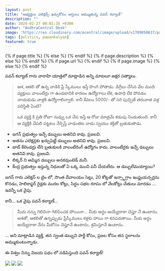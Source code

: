 ```yaml
---
layout: post
title: "అభ్యర్ధుల ఎలెక్షన్స్ ఖర్చుకోసం ఆస్తులు అమ్ముతున్న పవన్ కల్యాణ్"
description: ""
date: 2024-02-27 00:01:35 +0300
author: "AndhraCentral Desk"
image: 'https://res.cloudinary.com/acentral/image/upload/v1709050637/pawank/pawanpawan_l4gsmn.png'
tags: [politics, pawankalyan]
featured: true
---
```


<meta content="{{ site.title }}" property="og:site_name">
{% if page.title %}
  <meta content="{{ page.title }}" property="og:title">
{% else %}
  <meta content="{{ site.title }}" property="og:title">
{% endif %}
{% if page.description %}
  <meta content="{{ page.description }}" property="og:description">
{% else %}
  <meta content="{{ site.description }}" property="og:description">
{% endif %}
{% if page.url %}
  <meta content="{{ site.url }}{{ page.url }}" property="og:url">
{% endif %}
{% if page.image %}
  <meta content="https://res.cloudinary.com/acentral/image/upload/v1709050637/pawank/pawanpawan_l4gsmn.png" property="og:image">
{% else %}
  <meta content="{{ site.url }}/images/og.png" property="og:image">
{% endif %}

పవన్ కల్యాణ్ గారు వారాహి యాత్రలో మాట్లాడిన అన్ని మాటలూ అక్షర సత్యాలు.

> ఆశ, ఆకలి తో ఉన్న వాడికి ఫ్రీ స్కీములు ఇస్తే పొంగి పోతాడు. డిగ్రీలు చేసిన వేల మంది వ్యక్తులు వాలంటీర్లు గా ఉండటానికి కారణం ఉద్యోగాలు లేక, ఉపాధి లేక పోవడం. నాయకుడు వాళ్లకి ఉద్యోగాలివ్వాలి. కానీ కేవలం 5000/- తో సరి పుచ్చితే తరువాత వళ్ల పరిస్థితి ఏంటి? 
>
> ఒక వ్యక్తి కి ప్రతి రోజూ నువ్వు ఒక చేప ఇస్తే ఆ రోజు మాత్రమే కడుపు నిండుతుంది. కానీ ఆ వ్యక్తికి చేపలి పట్టటం నేర్పిస్తే వాడంతట వాడు స్వయం శక్తితో బ్రతుకుతాడు. 

* జగన్ ప్రభుత్వం ఇచ్చే డబ్బులు అతనివి కావు. ప్రజలవి.
* అతను ఎలెక్షన్లకు ఖర్చుపెట్టే డబ్బులు అతనివి కావు. ప్రజలవి.
* జాబ్ కేలెండర్లు లేని బ్రతుకులకి వాలంటీరింగ్ ఉద్యోగం కాదు. వాలంటీర్లకు ఇచ్చే డబ్బులు అతనివి కావు. ప్రజలవి.
* లిక్కర్ ని అమ్మిన డబ్బులు అనకవుంటెడ్ మనీ.
* కేంద్ర ప్రభుత్వం ఇస్తున్న నిధులతో ఏ ఒక్క మంచి పనీ చేయలేదు. ఆ డబ్బులేమయ్యాయి?

జగన్ గారు ఎలెక్షన్ ల టైం లో, సొంత దేవాలయం సెట్లు, 20 కోట్లతో ఇన్స్టాగ్రాం ఇంఫ్లుయన్సర్లను కొనడం, హెలికాప్టర్ రైడ్లకు వందల కోట్లు, సిద్ధం సభల రూపం లో వేలకోట్లు చేతులు మారడం ... ఇవన్నీ ఒక వైపు.

కానీ... ఒక వైపు పవన్ కల్యాణ్...

> మీరు నన్ను గెలిచినా గెలిపించక పోయినా... మీకు అర్ధం అయ్యేదాకా చెప్తూ నే ఉంటాను. ఆశతో, ఆకలితో ఉన్నప్పుడు ఫ్రీస్కీములు కళ్లకు హాయి గా కనపడతాయి. మీకు అర్ధం అయ్యేదాకా నేను మీకోసం చెప్తూనే ఉంటాను, శ్రమిస్తూనే ఉంటాను. 

... అని మాట్లాడిన వ్యక్తి, తన స్వంత డబ్బుని పార్టీ కోసం, ప్రజల కోసం తన స్థలాలను అమ్ముకుంటున్నాడు.

ఈ విశ్వం నిన్ను విజయ పథం లో నడిపిస్తుంది  పవన్ కల్యాణ్!  

<div class="gallery-box">
  <div class="gallery">
    <img src="https://res.cloudinary.com/acentral/image/upload/v1709049762/pawank/GHVkgqqWEAAVAE4_jqjpwz.jpg" loading="lazy">
    <img src="https://res.cloudinary.com/acentral/image/upload/v1709049766/pawank/GHVAzaVaIAAo3OT_hidlo1.jpg" loading="lazy">
    <img src="https://res.cloudinary.com/acentral/image/upload/v1709049769/pawank/GHVAzZ2a0AAbYOa_yaknvy.jpg" loading="lazy">
  </div>
</div>